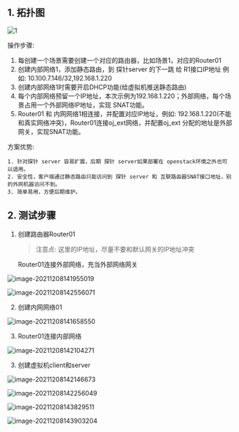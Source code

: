 



## 1. 拓扑图



![1](D:\文档整理\OpenStack\探针流量上报方案测试\1.jpg)

操作步骤:

1. 每创建一个场景需要创建一个对应的路由器，比如场景1，对应的Router01
2. 创建内部网络1，添加静态路由，到 探针server 的下一跳 给  R1接口IP地址 例如: 10.100.7.146/32,192.168.1.220
3. 创建内部网络1时需要开启DHCP功能(给虚拟机推送静态路由)
4. 每个内部网络预留一个IP地址，本次示例为192.168.1.220；外部网络，每个场景占用一个外部网络IP地址，实现 SNAT功能。
5. Router01 和 内网网络1相连接，并配置对应IP地址，例如: 192.168.1.220(不能和真实网络冲突)，Router01连接oj_ext网络，并配置oj_ext 分配的地址是外部网关，实现SNAT功能。

方案优势:

	1. 针对探针 server 容易扩展，后期 探针 server如果部署在 openstack环境之外也可以适用。
 	2. 安全性，客户端通过静态路由只能访问到 探针 server 和 互联路由器SNAT接口地址，别的外网机器访问不到。
 	3. 简单易用，方便后期维护。



## 2. 测试步骤

1. 创建路由器Router01

   > 注意点: 这里的IP地址，尽量不要和默认网关的IP地址冲突

   Router01连接外部网络，充当外部网络网关

![image-20211208141955019](D:\文档整理\OpenStack\探针流量上报方案测试\image-20211208141955019.png)

![image-20211208142556071](D:\文档整理\OpenStack\探针流量上报方案测试\image-20211208142556071.png)



2. 创建内网网络01

![image-20211208141658550](D:\文档整理\OpenStack\探针流量上报方案测试\image-20211208141658550.png)



3. Router01连接内部网络

![image-20211208142104271](D:\文档整理\OpenStack\探针流量上报方案测试\image-20211208142104271.png)

3. 创建虚拟机client和server

![image-20211208142146673](D:\文档整理\OpenStack\探针流量上报方案测试\image-20211208142146673.png)

![image-20211208142256049](D:\文档整理\OpenStack\探针流量上报方案测试\image-20211208142256049.png)

![image-20211208143829511](D:\文档整理\OpenStack\探针流量上报方案测试\image-20211208143829511.png)

![image-20211208143903204](D:\文档整理\OpenStack\探针流量上报方案测试\image-20211208143903204.png)